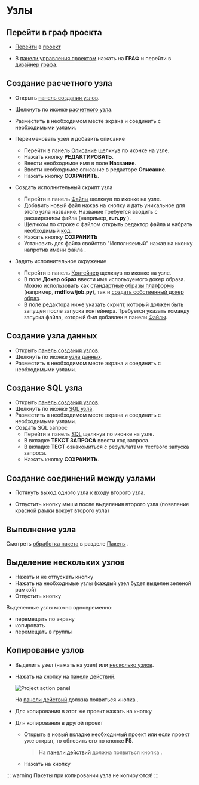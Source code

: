 # Узлы

## Перейти в граф проекта

- [Перейти](./project.md#открытие-проекта) в [проект](/docs/desc/project.md)

- В [панели управления проектом](/docs/desc/project.md#панель-управления-проектом) нажать на <span class="iconify-inline" data-icon="mdi:sitemap"></span>**ГРАФ** и перейти в [дизайнер графа](/docs/desc/project.md#граф).

## Создание расчетного узла

- Открыть [панель создания узлов][1].
- Щелкнуть по иконке <span class="iconify-inline" data-icon="mdi:kubernetes"></span> [расчетного узла](/docs/desc/nodes.md#расчетныи-узел).
- Разместить в необходимом месте экрана и соединить с необходимыми узлами.
- Переименовать узел и добавить описание
  - Перейти в панель [Описание](/docs/desc/nodes.md#описание) щелкнув по иконке <span class="iconify-inline" data-icon="mdi:card-text"></span> на узле.
  - Нажать кнопку **РЕДАКТИРОВАТЬ**.
  - Ввести необходимое имя в поле **Название**.
  - Ввести необходимое описание в редакторе **Описание**.
  - Нажать кнопку **СОХРАНИТЬ**.
- Создать исполнительный скрипт узла

  - Перейти в панель [Файлы][2] щелкнув по иконке <span class="iconify-inline" data-icon="mdi:file-code"></span> на узле.
  - Добавить новый файл нажав на кнопку <span class="iconify-inline" data-icon="mdi:file-plus"></span> и дать уникальное для этого узла название. Название требуется вводить с расширением файла (например, **run.py** ).
  - Щелчком по строке с файлом открыть редактор файла и набрать необходимый [код](/docs/dev/compute.md#код-расчетного-узла).
  - Нажать кнопку **СОХРАНИТЬ**
  - Установить для файла свойство "Исполняемый" нажав на иконку <span class="iconify-inline" data-icon="mdi:cog-clockwise"></span> напротив имени файла .

- Задать исполнительное окружение

  - Перейти в панель [Контейнер](/docs/desc/nodes.md#контейнер) щелкнув по иконке <span class="iconify-inline" data-icon="mdi:kubernetes"></span> на узле.
  - В поле **Докер образ** ввести имя используемого докер образа. Можно использовать как [стандартные образы платформы](/docs/dev/docker.md#стандартные-докер-образы) (например, **rndflow/job.py**), так и [создать собственный докер образ](/docs/dev/docker.md#создание-докер-образа).
  - В поле редактора ниже указать скрипт, который должен быть запущен после запуска контейнера. Требуется указать команду запуска файла, который был добавлен в панели <span class="iconify-inline" data-icon="mdi:file-code"></span>[Файлы][2].

## Создание узла данных

- Открыть [панель создания узлов][1].
- Щелкнуть по иконке <span class="iconify-inline" data-icon="mdi:download-circle"></span> [узла данных](/docs/desc/nodes.md#узел-данных).
- Разместить в необходимом месте экрана и соединить с необходимыми узлами.

## Создание SQL узла

- Открыть [панель создания узлов][1].
- Щелкнуть по иконке <span class="iconify-inline" data-icon="mdi:database"></span> [SQL узла](/docs/desc/nodes.md#sql-узел).
- Разместить в необходимом месте экрана и соединить с необходимыми узлами.
- Создать SQL запрос
  - Перейти в панель [SQL](/docs/desc/nodes.md#запрос) щелкнув по иконке <span class="iconify-inline" data-icon="mdi:database"></span> на узле.
  - В вкладке **ТЕКСТ ЗАПРОСА** ввести код запроса.
  - В вкладке **ТЕСТ** ознакомиться с результатами тествого запуска запроса.
  - Нажать кнопку **СОХРАНИТЬ**.

## Создание соединений между узлами

- Потянуть выход <span class="iconify-inline" data-icon="akar-icons:circle-fill" style="color: green; font-size: 15px;"></span> одного узла к входу <span class="iconify-inline" data-icon="akar-icons:circle-fill" style="color: green; font-size: 10px;"></span> второго узла.

- Отпустить кнопку мыши после выделения второго узла (появление красной рамки вокруг второго узла)

## Выполнение узла

Смотреть [обработка пакета](./package.md#обработка-пакета) в разделе [Пакеты](./package.md) .

## Выделение нескольких узлов

- Нажать и не отпускать кнопку <span class='iconify-inline' data-icon='vaadin:ctrl'></span>
- Нажать на необходимые узлы (каждый узел будет выделен зеленой рамкой)
- Отпустить кнопку <span class='iconify-inline' data-icon='vaadin:ctrl'></span>

Выделенные узлы можно одновременно:

- перемещать по экрану
- копировать
- перемещать в группы

## Копирование узлов

- Выделить узел (нажать на узел) или [несколько узлов](выделение-нескольких-узлов).
- Нажать на кнопку <span class="iconify-inline" data-icon="mdi:content-copy"></span> на [панели действий][3].

  ![Project action panel](/images/common/project_action_panel.png)

  На [панели действий][3] должна появиться кнопка <span class="iconify-inline" data-icon="mdi:content-paste"></span>.

- Для копирования в этот же проект нажать на кнопку <span class="iconify-inline" data-icon="mdi:content-paste"></span>

- Для копирования в другой проект
  - Открыть в новый вкладке необходимый проект или если проект уже открыт, то обновить его по кнопке **F5**.
    > На [панели действий][3] должна появиться кнопка <span class="iconify-inline" data-icon="mdi:content-paste"></span>.
  - Нажать на кнопку <span class="iconify-inline" data-icon="mdi:content-paste"></span>

::: warning <span class="iconify" data-icon="emojione-v1:warning" style="color: #e7c000; font-size: 24px;"></span>
Пакеты при копировании узла не копируются!
:::

[1]: /docs/desc/project.md#панель-создания-узлов
[2]: /docs/desc/nodes.md#файлы
[3]: /docs/desc/project.md#панель-деиствии
